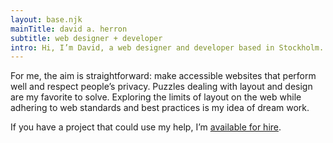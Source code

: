 ```yaml
---
layout: base.njk
mainTitle: david a. herron
subtitle: web designer + developer
intro: Hi, I’m David, a web designer and developer based in Stockholm.
---
```


For me, the aim is straightforward: make accessible websites that perform well and respect people’s privacy. Puzzles dealing with layout and design are my favorite to solve. Exploring the limits of layout on the web while adhering to web standards and best practices is my idea of dream work.

If you have a project that could use my help, I’m [available for hire](mailto:dvdherron@gmail.com).

